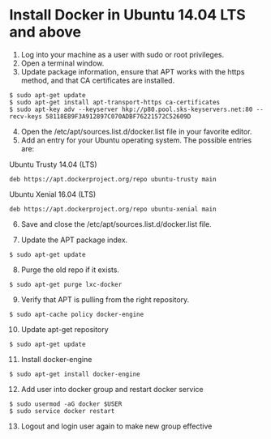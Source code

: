 # Install Docker in Ubuntu 14.04 LTS and above

1. Log into your machine as a user with sudo or root privileges.
2. Open a terminal window.
3. Update package information, ensure that APT works with the https method, and that CA certificates are installed.

  ```
  $ sudo apt-get update
  $ sudo apt-get install apt-transport-https ca-certificates
  $ sudo apt-key adv --keyserver hkp://p80.pool.sks-keyservers.net:80 --recv-keys 58118E89F3A912897C070ADBF76221572C52609D
  ```
  
4. Open the /etc/apt/sources.list.d/docker.list file in your favorite editor.
5. Add an entry for your Ubuntu operating system.
The possible entries are:

  Ubuntu Trusty 14.04 (LTS)

  ```
  deb https://apt.dockerproject.org/repo ubuntu-trusty main
   ```

  Ubuntu Xenial 16.04 (LTS)

  ```
  deb https://apt.dockerproject.org/repo ubuntu-xenial main
  ```

6. Save and close the /etc/apt/sources.list.d/docker.list file.

7. Update the APT package index.

  ```
  $ sudo apt-get update
  ```

8. Purge the old repo if it exists.

  ```
  $ sudo apt-get purge lxc-docker
  ```

9. Verify that APT is pulling from the right repository.

  ```
  $ sudo apt-cache policy docker-engine
  ```
  
10. Update apt-get repository

  ```
  $ sudo apt-get update
  ```

11. Install docker-engine

  ```
  $ sudo apt-get install docker-engine
  ```
  
12. Add user into docker group and restart docker service

  ```
  $ sudo usermod -aG docker $USER
  $ sudo service docker restart
  ```
  
13. Logout and login user again to make new group effective